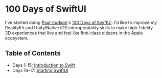 # 100 Days of SwiftUI

I've started doing [Paul Hudson](https://x.com/twostraws)'s [100 Days of SwiftUI](https://www.hackingwithswift.com/100/swiftui). I'd like to improve my RealityKit and Unity/Native iOS interoperability skills to make high-fidelity 3D experiences that live and feel like first-class citizens in the Apple ecosystem.

## Table of Contents

- Days 1-15: [Introduction to Swift](1_introduction/README.md)
- Days 16-17: [Starting SwiftUI](2_starting-swiftui/README.md)